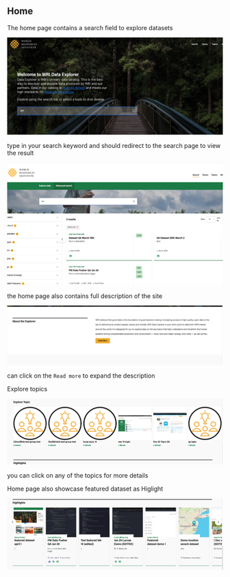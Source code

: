 ## Home

The home page contains a search field to explore datasets

![home](./home1.png)

type in your search keyword and should redirect to the search page to view the result

![home2](./home2.png)

the home page also contains full description of the site

![](./home3.png)

can click on the `Read more` to expand the description

Explore topics

![](./home4.png)

you can click on any of the topics for more details

Home page also showcase featured dataset as Higlight

![](./home5.png)
